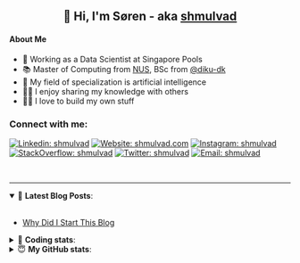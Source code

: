 <h2 align="center">
	👋 Hi, I'm Søren - aka <a href="https://shmulvad.com">shmulvad</a>
</h2>

#### About Me
- 🤖 Working as a Data Scientist at Singapore Pools
- 📚 Master of Computing from [NUS], BSc from [@diku-dk]
- 🧠 My field of specialization is artificial intelligence
- 👨‍🏫 I enjoy sharing my knowledge with others
- 👨‍💻 I love to build my own stuff

### Connect with me:

[![Linkedin: shmulvad](https://img.shields.io/badge/shmulvad-blue?style=flat&logo=Linkedin&logoColor=white)][linkedin]
[![Website: shmulvad.com](https://img.shields.io/badge/shmulvad.com-47CCCC?&style=flat&logo=Google-Chrome&logoColor=white)][website]
[![Instagram: shmulvad](https://img.shields.io/badge/-@shmulvad-purple?style=flat&logo=Instagram&logoColor=white)][instagram]
[![StackOverflow: shmulvad](https://img.shields.io/badge/shmulvad-FE7A16?style=flat&logo=stack-overflow&logoColor=white)][stackOverflow]
[![Twitter: shmulvad](https://img.shields.io/badge/@shmulvad-1ca0f1?style=flat&logo=twitter&logoColor=white)][twitter]
[![Email: shmulvad](https://img.shields.io/badge/shmulvad-D14836?style=flat&logo=gmail&logoColor=white)][mail]

<br />

---

<details open>
 <summary>📕 <b>Latest Blog Posts</b>: </summary>

<br>

<!-- BLOG-POST-LIST:START -->
- [Why Did I Start This Blog](https://shmulvad.com/blog/why-did-start-this-blog)
<!-- BLOG-POST-LIST:END -->

</details>

<!-- --- -->

<details>
 <summary>🤖 <b>Coding stats</b>: </summary>

<br>

NOTE: Doesn't track coding at work or work done in environments such as Jupyter Notebooks.

<!--START_SECTION:waka-->
![Code Time](http://img.shields.io/badge/Code%20Time-1%2C592%20hrs%206%20mins-blue)

**I'm a Night 🦉** 

```text
🌞 Morning    73 commits     ██░░░░░░░░░░░░░░░░░░░░░░░   8.67% 
🌆 Daytime    270 commits    ████████░░░░░░░░░░░░░░░░░   32.07% 
🌃 Evening    310 commits    █████████░░░░░░░░░░░░░░░░   36.82% 
🌙 Night      189 commits    █████░░░░░░░░░░░░░░░░░░░░   22.45%

```


📊 **This Week I Spent My Time On** 

```text
💬 Programming Languages: 
Other                    3 hrs 56 mins       ██████████████████████░░░   91.46% 
HTML                     16 mins             █░░░░░░░░░░░░░░░░░░░░░░░░   6.27% 
Python                   5 mins              ░░░░░░░░░░░░░░░░░░░░░░░░░   2.27%

🔥 Editors: 
Zsh                      3 hrs 56 mins       ██████████████████████░░░   91.46% 
Sublime Text             22 mins             ██░░░░░░░░░░░░░░░░░░░░░░░   8.54%

🐱‍💻 Projects: 
django-wedding-website   1 hr 36 mins        █████████░░░░░░░░░░░░░░░░   37.23% 
snastack                 48 mins             ████░░░░░░░░░░░░░░░░░░░░░   18.86% 
Terminal                 37 mins             ███░░░░░░░░░░░░░░░░░░░░░░   14.67% 
overvaagning-admin       22 mins             ██░░░░░░░░░░░░░░░░░░░░░░░   8.8% 
Unknown Project          16 mins             █░░░░░░░░░░░░░░░░░░░░░░░░   6.27%

```


 Last Updated on 31/10/2022 18:53:52 UTC
<!--END_SECTION:waka-->

</details>

<!-- --- -->

<details>
 <summary>😇 <b>My GitHub stats</b>: </summary>

<br>

<img align="left" alt="shmulvad's Github Stats" src="https://github-readme-stats.vercel.app/api?username=shmulvad&show_icons=true&hide_border=true" />

</details>



[website]: https://shmulvad.com
[twitter]: https://twitter.com/shmulvad
[linkedin]: https://linkedin.com/in/shmulvad
[instagram]: https://instagram.com/shmulvad
[stackOverflow]: https://stackoverflow.com/users/9248793/shmulvad
[mail]: mailto:shmulvad@gmail.com
[@diku-dk]: https://github.com/diku-dk
[github]: https://github.com/shmulvad
[NUS]: https://www.nus.edu.sg